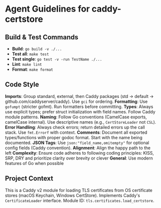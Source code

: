 # Agent Guidelines for caddy-certstore

## Build & Test Commands
- **Build**: `go build -v ./...`
- **Test all**: `make test`
- **Test single**: `go test -v -run TestName ./...`
- **Lint**: `make lint`
- **Format**: `make format`

## Code Style
**Imports**: Group standard, external, then Caddy packages (std → default → github.com/caddyserver/caddy). Use `gci` for ordering.
**Formatting**: Use `gofumpt` (stricter gofmt). Run formatters before committing.
**Types**: Always use explicit types; prefer struct initialization with field names. Follow Caddy module patterns.
**Naming**: Follow Go conventions (CamelCase exports, camelCase internal). Use descriptive names (e.g., `CertStoreLoader` not `CSL`).
**Error Handling**: Always check errors; return detailed errors up the call stack. Use `fmt.Errorf` with context.
**Comments**: Document all exported types/functions with proper godoc format. Start with the name being documented.
**JSON Tags**: Use `json:"field_name,omitempty"` for optional config fields (Caddy convention).
**Alignment**: Align the happy path to the left
**Complexity**: Ensure code adheres to following coding principles: KISS, SRP, DRY and prioritize clarity over brevity or clever 
**General**: Use modern features of Go when possible

## Project Context
This is a Caddy v2 module for loading TLS certificates from OS certificate stores (macOS Keychain, Windows CertStore). Implements Caddy's `CertificateLoader` interface. Module ID: `tls.certificates.load_certstore`.
